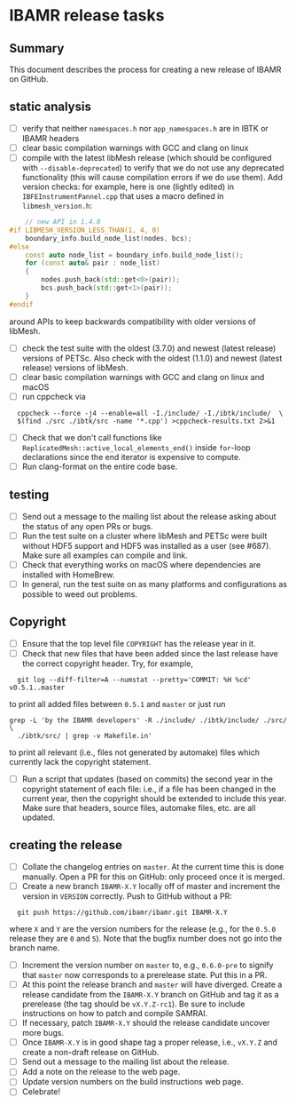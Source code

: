 # IBAMR release tasks

## Summary

This document describes the process for creating a new release of IBAMR on
GitHub.

## static analysis

- [ ] verify that neither `namespaces.h` nor `app_namespaces.h` are in IBTK or
  IBAMR headers
- [ ] clear basic compilation warnings with GCC and clang on linux
- [ ] compile with the latest libMesh release (which should be configured with
  `--disable-deprecated`) to verify that we do not use any deprecated
  functionality (this will cause compilation errors if we do use them). Add
  version checks: for example, here is one (lightly edited) in
  `IBFEInstrumentPannel.cpp` that uses a macro defined in `libmesh_version.h`:
```cpp
    // new API in 1.4.0
#if LIBMESH_VERSION_LESS_THAN(1, 4, 0)
    boundary_info.build_node_list(nodes, bcs);
#else
    const auto node_list = boundary_info.build_node_list();
    for (const auto& pair : node_list)
    {
        nodes.push_back(std::get<0>(pair));
        bcs.push_back(std::get<1>(pair));
    }
#endif
```
  around APIs to keep backwards compatibility with older versions of libMesh.
- [ ] check the test suite with the oldest (3.7.0) and newest (latest release)
  versions of PETSc. Also check with the oldest (1.1.0) and newest (latest
  release) versions of libMesh.
- [ ] clear basic compilation warnings with GCC and clang on linux and macOS
- [ ] run cppcheck via
```
  cppcheck --force -j4 --enable=all -I./include/ -I./ibtk/include/  \
  $(find ./src ./ibtk/src -name '*.cpp') >cppcheck-results.txt 2>&1
```
- [ ] Check that we don't call functions like
  `ReplicatedMesh::active_local_elements_end()` inside `for`-loop declarations
  since the end iterator is expensive to compute.
- [ ] Run clang-format on the entire code base.

## testing

- [ ] Send out a message to the mailing list about the release asking about the
  status of any open PRs or bugs.
- [ ] Run the test suite on a cluster where libMesh and PETSc were built without
  HDF5 support and HDF5 was installed as a user (see #687). Make sure all
  examples can compile and link.
- [ ] Check that everything works on macOS where dependencies are installed with
  HomeBrew.
- [ ] In general, run the test suite on as many platforms and configurations as
  possible to weed out problems.

## Copyright

- [ ] Ensure that the top level file `COPYRIGHT` has the release year in it.
- [ ] Check that new files that have been added since the last release have the
  correct copyright header. Try, for example,
```
  git log --diff-filter=A --numstat --pretty='COMMIT: %H %cd' v0.5.1..master
```
  to print all added files between `0.5.1` and `master` or just run
```
grep -L 'by the IBAMR developers' -R ./include/ ./ibtk/include/ ./src/ \
  ./ibtk/src/ | grep -v Makefile.in'
```
  to print all relevant (i.e., files not generated by automake) files which
  currently lack the copyright statement.
- [ ] Run a script that updates (based on commits) the second year in the
  copyright statement of each file: i.e., if a file has been changed in the
  current year, then the copyright should be extended to include this year. Make
  sure that headers, source files, automake files, etc. are all updated.

## creating the release

- [ ] Collate the changelog entries on `master`. At the current time this is
  done manually. Open a PR for this on GitHub: only proceed once it is merged.
- [ ] Create a new branch `IBAMR-X.Y` locally off of master and increment the
  version in `VERSION` correctly. Push to GitHub without a PR:
```
  git push https://github.com/ibamr/ibamr.git IBAMR-X.Y
```
  where `X` and `Y` are the version numbers for the release (e.g., for the
  `0.5.0` release they are `0` and `5`). Note that the bugfix number does not go
  into the branch name.
- [ ] Increment the version number on `master` to, e.g., `0.6.0-pre` to signify
  that `master` now corresponds to a prerelease state. Put this in a PR.
- [ ] At this point the release branch and `master` will have diverged. Create a
  release candidate from the `IBAMR-X.Y` branch on GitHub and tag it as a
  prerelease (the tag should be `vX.Y.Z-rc1`). Be sure to include instructions
  on how to patch and compile SAMRAI.
- [ ] If necessary, patch `IBAMR-X.Y` should the release candidate uncover more
  bugs.
- [ ] Once `IBAMR-X.Y` is in good shape tag a proper release, i.e., `vX.Y.Z` and
  create a non-draft release on GitHub.
- [ ] Send out a message to the mailing list about the release.
- [ ] Add a note on the release to the web page.
- [ ] Update version numbers on the build instructions web page.
- [ ] Celebrate!
